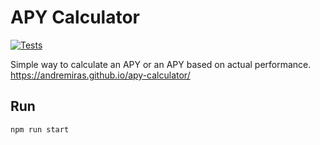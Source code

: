 # APY Calculator

[![Tests](https://github.com/AndreMiras/apy-calculator/actions/workflows/tests.yml/badge.svg)](https://github.com/AndreMiras/apy-calculator/actions/workflows/tests.yml)

Simple way to calculate an APY or an APY based on actual performance.
<https://andremiras.github.io/apy-calculator/>

## Run

```sh
npm run start
```
